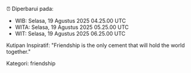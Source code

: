 ⏰ Diperbarui pada:
- WIB: Selasa, 19 Agustus 2025 04.25.00 UTC
- WITA: Selasa, 19 Agustus 2025 05.25.00 UTC
- WIT: Selasa, 19 Agustus 2025 06.25.00 UTC

Kutipan Inspiratif:
"Friendship is the only cement that will hold the world together."


Kategori: friendship

